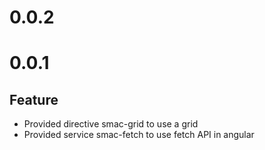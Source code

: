 # 0.0.2

# 0.0.1

## Feature

- Provided directive smac-grid to use a grid
- Provided service smac-fetch to use fetch API in angular